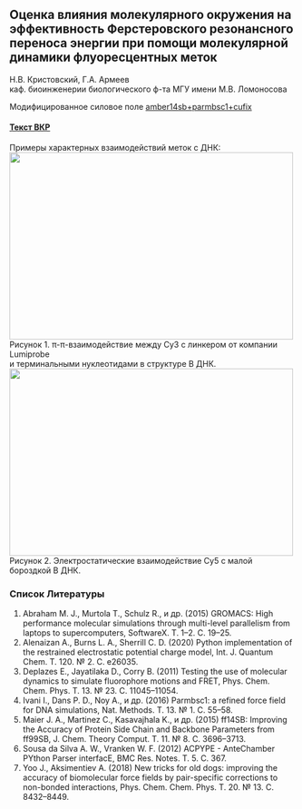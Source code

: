 ## Оценка влияния молекулярного окружения на эффективность Ферстеровского резонансного переноса энергии при помощи молекулярной динамики флуоресцентных меток
Н.В. Кристовский, Г.А. Армеев \
каф. биоинженерии биологического ф-та МГУ имени М.В. Ломоносова

Модифицированное силовое поле [amber14sb+parmbsc1+cufix](https://github.com/NVKristovs/MD_FRET/blob/main/amber14sb_parmbsc1_cufix.ff.zip)
#### [Текст ВКР](https://github.com/NVKristovs/MD_FRET/blob/main/%D0%9E%D1%86%D0%B5%D0%BD%D0%BA%D0%B0%20%D0%B2%D0%BB%D0%B8%D1%8F%D0%BD%D0%B8%D1%8F%20%D0%BC%D0%BE%D0%BB%D0%B5%D0%BA%D1%83%D0%BB%D1%8F%D1%80%D0%BD%D0%BE%D0%B3%D0%BE%20%D0%BE%D0%BA%D1%80%D1%83%D0%B6%D0%B5%D0%BD%D0%B8%D1%8F%20%D0%BD%D0%B0%20%D1%8D%D1%84%D1%84%D0%B5%D0%BA%D1%82%D0%B8%D0%B2%D0%BD%D0%BE%D1%81%D1%82%D1%8C%20%D0%A4%D0%B5%D1%80%D1%81%D1%82%D0%B5%D1%80%D0%BE%D0%B2%D1%81%D0%BA%D0%BE%D0%B3%D0%BE%20%D1%80%D0%B5%D0%B7%D0%BE%D0%BD%D0%B0%D0%BD%D1%81%D0%BD%D0%BE%D0%B3%D0%BE%20%D0%BF%D0%B5%D1%80%D0%B5%D0%BD%D0%BE%D1%81%D0%B0%20%D1%8D%D0%BD%D0%B5%D1%80%D0%B3%D0%B8%D0%B8%20%D0%BF%D1%80%D0%B8%20%D0%BF%D0%BE%D0%BC%D0%BE%D1%89%D0%B8%20%D0%BC%D0%BE%D0%BB%D0%B5%D0%BA%D1%83%D0%BB%D1%8F%D1%80%D0%BD%D0%BE%D0%B9%20%D0%B4%D0%B8%D0%BD%D0%B0%D0%BC%D0%B8%D0%BA.pdf)
Примеры характерных взаимодействий меток с ДНК:\
<img src="https://github.com/NVKristovs/MD_FRET/blob/main/Gif/LUM_cy3.gif" width="500" height="330"/> \
Рисунок 1. π-π-взаимодействие между Сy3 с линкером от компании Lumiprobe \
и терминальными нуклеотидами в структуре В ДНК. \
<img src="https://github.com/NVKristovs/MD_FRET/blob/main/Gif/LUM_cy5.gif" width="500" height="330"/> \
Рисунок 2. Электростатические взаимодействие Cy5 с малой бороздкой В ДНК. 

### Список Литературы
1. Abraham M. J., Murtola T., Schulz R., и др. (2015) GROMACS: High performance molecular simulations through multi-level parallelism from laptops to supercomputers, SoftwareX. Т. 1–2. С. 19–25.
2. Alenaizan A., Burns L. A., Sherrill C. D. (2020) Python implementation of the restrained electrostatic potential charge model, Int. J. Quantum Chem. Т. 120. № 2. С. e26035.
3. Deplazes E., Jayatilaka D., Corry B. (2011) Testing the use of molecular dynamics to simulate fluorophore motions and FRET, Phys. Chem. Chem. Phys. Т. 13. № 23. С. 11045–11054.
4. Ivani I., Dans P. D., Noy A., и др. (2016) Parmbsc1: a refined force field for DNA simulations, Nat. Methods. Т. 13. № 1. С. 55–58.
5. Maier J. A., Martinez C., Kasavajhala K., и др. (2015) ff14SB: Improving the Accuracy of Protein Side Chain and Backbone Parameters from ff99SB, J. Chem. Theory Comput. Т. 11. № 8. С. 3696–3713.
6. Sousa da Silva A. W., Vranken W. F. (2012) ACPYPE - AnteChamber PYthon Parser interfacE, BMC Res. Notes. Т. 5. С. 367.
7. Yoo J., Aksimentiev A. (2018) New tricks for old dogs: improving the accuracy of biomolecular force fields by pair-specific corrections to non-bonded interactions, Phys. Chem. Chem. Phys. Т. 20. № 13. С. 8432–8449.
